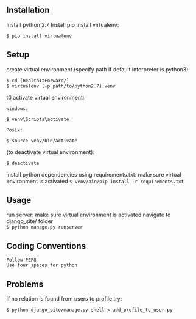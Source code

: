 ## Installation
Install python 2.7
Install pip
Install virtualenv:
```
$ pip install virtualenv
```

## Setup
create virtual environment (specify path if default interpreter is python3):
```
$ cd [HealthItForward/]
$ virtualenv [-p path/to/python2.7] venv  
```

t0 activate virtual environment:

    windows:
```
$ venv\Scripts\activate   
```

    Posix:
```
$ source venv/bin/activate   
```

(to deactivate virtual environment):
```
$ deactivate   
```

install python dependencies using requirements.txt:
    make sure virtual environment is activated
    ```
    $ venv/bin/pip install -r requirements.txt  
    ```


## Usage
  run server:
    make sure virtual environment is activated 
    navigate to django_site/ folder  
    ```
    $ python manage.py runserver  
    ```

## Coding Conventions
    Follow PEP8    
    Use four spaces for python

## Problems
If no relation is found from users to profile try:
```
$ python django_site/manage.py shell < add_profile_to_user.py
```

